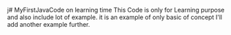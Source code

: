 j# MyFirstJavaCode on learning time 
This Code is only for Learning purpose and also include lot of example.
it is an example of only basic of concept
I'll add another example further.